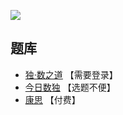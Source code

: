 ![](https://cn.sudoku.today/pic/02/duodoku/39378_45830.png)

## 题库
- [独·数之道](http://www.sudokufans.org.cn/lx/game.index.php?type=cy) 【需要登录】
- [今日数独](https://cn.sudoku.today/g-duodoku/) 【选题不便】
- [康思](https://www.conceptispuzzles.com/zh/index.aspx?uri=puzzle/sudoku) 【付费】
